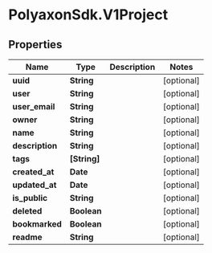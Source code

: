 # PolyaxonSdk.V1Project

## Properties
Name | Type | Description | Notes
------------ | ------------- | ------------- | -------------
**uuid** | **String** |  | [optional] 
**user** | **String** |  | [optional] 
**user_email** | **String** |  | [optional] 
**owner** | **String** |  | [optional] 
**name** | **String** |  | [optional] 
**description** | **String** |  | [optional] 
**tags** | **[String]** |  | [optional] 
**created_at** | **Date** |  | [optional] 
**updated_at** | **Date** |  | [optional] 
**is_public** | **String** |  | [optional] 
**deleted** | **Boolean** |  | [optional] 
**bookmarked** | **Boolean** |  | [optional] 
**readme** | **String** |  | [optional] 


